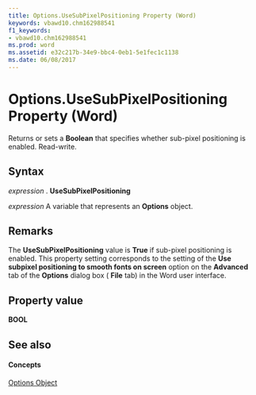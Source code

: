 ```yaml
---
title: Options.UseSubPixelPositioning Property (Word)
keywords: vbawd10.chm162988541
f1_keywords:
- vbawd10.chm162988541
ms.prod: word
ms.assetid: e32c217b-34e9-bbc4-0eb1-5e1fec1c1138
ms.date: 06/08/2017
---
```



# Options.UseSubPixelPositioning Property (Word)

Returns or sets a  **Boolean** that specifies whether sub-pixel positioning is enabled. Read-write.


## Syntax

 _expression_ . **UseSubPixelPositioning**

 _expression_ A variable that represents an **Options** object.


## Remarks

The  **UseSubPixelPositioning** value is **True** if sub-pixel positioning is enabled. This property setting corresponds to the setting of the **Use subpixel positioning to smooth fonts on screen** option on the **Advanced** tab of the **Options** dialog box ( **File** tab) in the Word user interface.


## Property value

 **BOOL**


## See also


#### Concepts


[Options Object](Word.Options.md)

